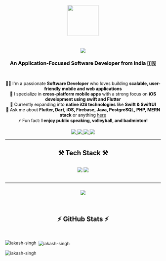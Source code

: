 <div align="center">
  <img src="https://media.giphy.com/media/M9gbBd9nbDrOTu1Mqx/giphy.gif" width="100"/>
</div>
<h1 align="center">
  <img src="https://readme-typing-svg.herokuapp.com/?font=Righteous&size=35&center=true&vCenter=true&width=500&height=70&duration=4000&lines=Hi+There!+👋;+I'm+Akash+Singh!;&color=000000" />
</h1>
<h3 align="center" style="color: #000000;">An Application-Focused Software Developer from India 🇮🇳</h3>
<br/>
<div align="center" style="color: #000000;">
 
 👨‍💻 I'm a passionate **Software Developer** who loves building **scalable, user-friendly mobile and web applications** <br/>
 📱 I specialize in **cross-platform mobile apps** with a strong focus on **iOS development using swift and Flutter** <br/>
 🌱 Currently expanding into **native iOS technologies** like **Swift & SwiftUI** <br/>
 💬 Ask me about **Flutter, Dart, iOS, Firebase, Java, PostgreSQL, PHP, MERN stack** or anything [here](https://github.com/iakash-singh/iakash-singh/issues) <br/>
 ⚡ Fun fact: **I enjoy public speaking, volleyball, and badminton!**
 
</div>

<div align="center"> 
  <a href="mailto:akashsingh7202@gmail.com">
    <img src="https://img.shields.io/badge/Gmail-333333?style=for-the-badge&logo=gmail&logoColor=red" />
  </a>
  <a href="https://www.linkedin.com/in/akashsingh0/" target="_blank">
    <img src="https://img.shields.io/badge/LinkedIn-0077B5?style=for-the-badge&logo=linkedin&logoColor=white" target="_blank" />
  </a>
  <a href="https://github.com/iakash-singh" target="_blank">
     <img src="https://img.shields.io/badge/Portfolio-FF5722?style=for-the-badge&logo=todoist&logoColor=white" target="_blank" />
  </a>
  <a href="https://leetcode.com/u/akashingh/" target="_blank">
     <img src="https://img.shields.io/badge/LeetCode-FFA116?style=for-the-badge&logo=leetcode&logoColor=black" target="_blank" />
  </a>
</div>
 <hr style="border-color: #000000;"/>
 
<h2 align="center" style="color: #000000;">⚒️ Tech Stack ⚒️</h2>
<br/>
<div align="center">
    <img src="https://skillicons.dev/icons?i=flutter,dart,swift,java,postgres,firebase,php,react,nodejs,mongodb,html,javascript,typescript,express,mysql,sqlite&theme=light" />
    <img src="https://skillicons.dev/icons?i=vscode,github,figma,xcode,git&theme=light" /><br>
</div>
<br/>
<hr style="border-color: #000000;"/>
<h3 align="center">
    <img src="https://readme-typing-svg.herokuapp.com/?font=Righteous&size=25&center=true&vCenter=true&width=500&height=70&duration=4000&lines=Thanks+for+visiting!+✌️;+Shoot+me+a+message+on+LinkedIn!;I'm+always+down+to+collab+:)&color=000000">
</h3>
<br/>
<h2 align="center" style="color: #000000;">⚡ GitHub Stats ⚡</h2>
<br>
<p><img align="left" src="https://github-readme-stats.vercel.app/api/top-langs?username=iakash-singh&show_icons=true&locale=en&layout=compact&theme=light" alt="iakash-singh" /></p>
<p>&nbsp;<img align="center" src="https://github-readme-stats.vercel.app/api?username=iakash-singh&show_icons=true&locale=en&theme=light" alt="iakash-singh" /></p>
<p><img align="center" src="https://github-readme-streak-stats.herokuapp.com/?user=iakash-singh&theme=light" alt="iakash-singh" /></p>
